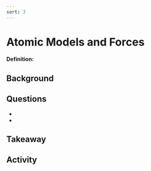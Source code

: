 ```yaml
---
sort: 3
---
```


# Atomic Models and Forces

#### Definition: 

## Background


## Questions

-
-

## Takeaway


## Activity